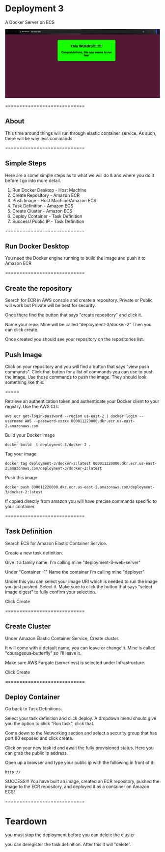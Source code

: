 # Deployment 3

A Docker Server on ECS

![Screenshot](success-3.png)

============================

## About

This time around things will run through elastic container service.
As such, there will be way less commands.

============================

## Simple Steps

Here are a some simple steps as to what we will do & and where you do it before I go into more detail.

1. Run Docker Desktop - Host Machine
2. Create Repository - Amazon ECR
3. Push Image - Host Machine/Amazon ECR
4. Task Definition - Amazon ECS
5. Create Cluster - Amazon ECS
6. Deploy Container - Task Definition
7. Success! Public IP - Task Definition

============================

## Run Docker Desktop

You need the Docker engine running to build the image and push it to Amazon ECR

============================

## Create the repository

Search for ECR in AWS console and create a repository.
Private or Public will work but Private will be best for security.

Once there find the button that says "create repository" and click it.

Name your repo. Mine will be called "deployment-3/docker-2"
Then you can click create.

Once created you should see your repository on the repositories list.

## Push Image

Click on your repository and you will find a button that says "view push commands".
Click that button for a list of commands you can use to push the image.
Use those commands to push the image. They should look something like this:

=====

Retrieve an authentication token and authenticate your Docker client to your registry. Use the AWS CLI:

    aws ecr get-login-password --region us-east-2 | docker login --username AWS --password-xxzxx 000011220000.dkr.ecr.us-east-2.amazonaws.com

Build your Docker image

    docker build -t deployment-3/docker-2 .

Tag your image

    docker tag deployment-3/docker-2:latest 000011220000.dkr.ecr.us-east-2.amazonaws.com/deployment-3/docker-2:latest

Push this image

    docker push 000011220000.dkr.ecr.us-east-2.amazonaws.com/deployment-3/docker-2:latest

If copied directly from amazon you will have precise commands specific to your container.

============================

## Task Definition

Search ECS for Amazon Elastic Container Service.

Create a new task definition.

Give it a family name.
    I'm calling mine "deployment-3-web-server"

Under "Container -1" Name the container I'm calling mine "deployer"

Under this you can select your image URI which is needed to run the image you just pushed. Select it. Make sure to click the button that says "select image digest" to fully confirm your selection.

Click Create

============================

## Create Cluster

Under Amazon Elastic Container Service, Create cluster.

It will come with a default name, you can leave or change it.
Mine is called "courageous-butterfly" so I'll leave it.

Make sure AWS Fargate (serverless) is selected under Infrastructure.

Click Create

============================

## Deploy Container

Go back to Task Definitions.

Select your task definition and click deploy.
A dropdown menu should give you the option to click "Run task", click that.

Come down to the Networking section and select a security group that has port 80 exposed and click create.

Click on your new task id and await the fully provisioned status.
Here you can grab the public ip address.

Open up a browser and type your public ip with the following in front of it:

    http://

SUCCESS!!! You have built an image, created an ECR repository, pushed the image to the ECR repository, and deployed it as a container on Amazon ECS!

============================
# Teardown

you must stop the deployment before you can delete the cluster

you can deregister the task definition. After this it will "delete".
